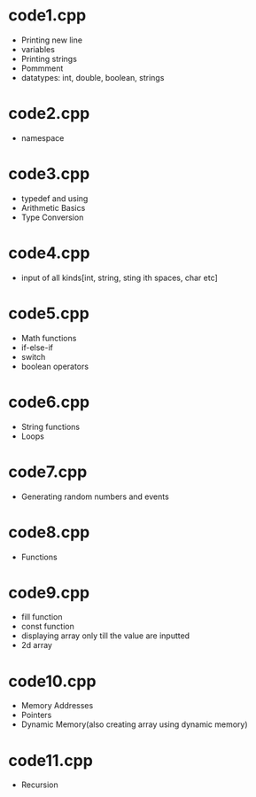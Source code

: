 # code1.cpp 
* Printing new line
* variables
* Printing strings
* Pommment
* datatypes: int, double, boolean, strings

# code2.cpp 
* namespace

# code3.cpp
* typedef and using
* Arithmetic Basics
* Type Conversion

# code4.cpp
* input of all kinds[int, string, sting ith spaces, char etc]

# code5.cpp 
* Math functions
* if-else-if
* switch
* boolean operators

# code6.cpp

* String functions
* Loops

# code7.cpp

* Generating random numbers and events

# code8.cpp

* Functions

# code9.cpp

* fill function
* const function
* displaying array only till the value are inputted
* 2d array

# code10.cpp

* Memory Addresses
* Pointers
* Dynamic Memory(also creating array using dynamic memory)

# code11.cpp

* Recursion
